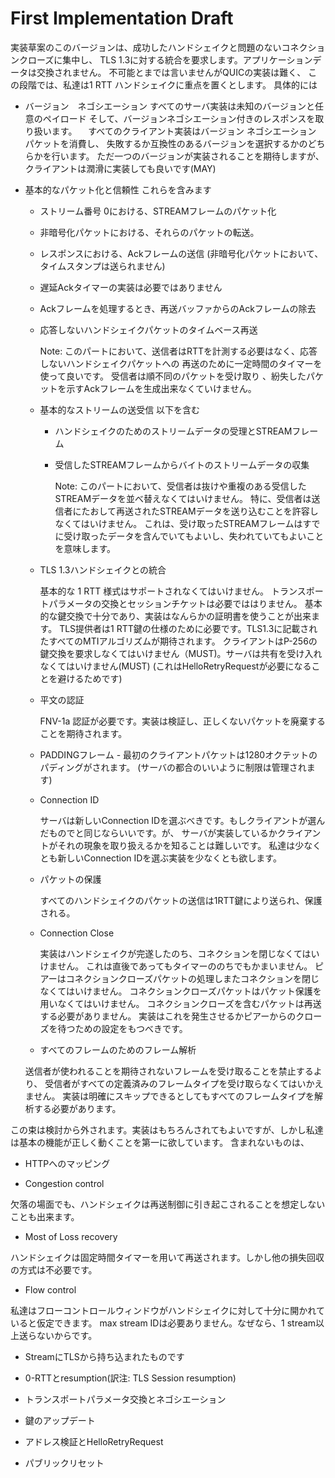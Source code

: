 # First Implementation Draft

実装草案のこのバージョンは、成功したハンドシェイクと問題のないコネクションクローズに集中し、
TLS 1.3に対する統合を要求します。アプリケーションデータは交換されません。
不可能とまでは言いませんがQUICの実装は難く、
この段階では、私達は1 RTT ハンドシェイクに重点を置くとします。
具体的には

- バージョン　ネゴシエーション
  すべてのサーバ実装は未知のバージョンと任意のペイロード
  そして、バージョンネゴシエーション付きのレスポンスを取り扱います。
  　すべてのクライアント実装はバージョン ネゴシエーション パケットを消費し、
  失敗するか互換性のあるバージョンを選択するかのどちらかを行います。
  ただ一つのバージョンが実装されることを期待しますが、クライアントは潤滑に実装しても良いです(MAY)

- 基本的なパケット化と信頼性
これらを含みます

  - ストリーム番号 0における、STREAMフレームのパケット化
   - 非暗号化パケットにおける、それらのパケットの転送。
   - レスポンスにおける、Ackフレームの送信 (非暗号化パケットにおいて、タイムスタンプは送られません)
  - 遅延Ackタイマーの実装は必要ではありません
  - Ackフレームを処理するとき、再送バッファからのAckフレームの除去
  - 応答しないハンドシェイクパケットのタイムベース再送


      Note:
      このパートにおいて、送信者はRTTを計測する必要はなく、応答しないハンドシェイクパケットへの
      再送のために一定時間のタイマーを使って良いです。
      受信者は順不同のパケットを受け取り 、紛失したパケットを示すAckフレームを生成出来なくていけません。

  - 基本的なストリームの送受信
    以下を含む

    -  ハンドシェイクのためのストリームデータの受理とSTREAMフレーム
    -  受信したSTREAMフレームからバイトのストリームデータの収集


        Note:
        このパートにおいて、受信者は抜けや重複のある受信したSTREAMデータを並べ替えなくてはいけません。
        特に、受信者は送信者にたおして再送されたSTREAMデータを送り込むことを許容しなくてはいけません。
        これは、受け取ったSTREAMフレームはすでに受け取ったデータを含んでいてもよいし、失われていてもよいことを意味します。

  - TLS 1.3ハンドシェイクとの統合

    基本的な 1 RTT 様式はサポートされなくてはいけません。
    トランスポートパラメータの交換とセッションチケットは必要でははりません。
    基本的な鍵交換で十分であり、実装はなんらかの証明書を使うことが出来ます。
    TLS提供者は1 RTT鍵の仕様のために必要です。TLS1.3に記載されたすべてのMTIアルゴリズムが期待されます。
    クライアントはP-256の鍵交換を要求しなくてはいけません（MUST)。サーバは共有を受け入れなくてはいけません(MUST)
    (これはHelloRetryRequestが必要になることを避けるためです)

  - 平文の認証

    FNV-1a 認証が必要です。実装は検証し、正しくないパケットを廃棄することを期待されます。

  -  PADDINGフレーム -
    最初のクライアントパケットは1280オクテットのパディングがされます。
    (サーバの都合のいいように制限は管理されます)

  - Connection ID

     サーバは新しいConnection IDを選ぶべきです。もしクライアントが選んだものでと同じならいいです。が、
     サーバが実装しているかクライアントがそれの現象を取り扱えるかを知ることは難しいです。
     私達は少なくとも新しいConnection IDを選ぶ実装を少なくとも欲します。

  - パケットの保護

    すべてのハンドシェイクのパケットの送信は1RTT鍵により送られ、保護される。

   - Connection Close

     実装はハンドシェイクが完遂したのち、コネクションを閉じなくてはいけません。
     これは直後であってもタイマーののちでもかまいません。
     ピアーはコネクションクローズパケットの処理しまたコネクションを閉じなくてはいけません。
     コネクションクローズパケットはパケット保護を用いなくてはいけません。
     コネクションクローズを含むパケットは再送する必要がありません。
     実装はこれを発生させるかピアーからのクローズを待つための設定をもつべきです。

    - すべてのフレームのためのフレーム解析

    送信者が使われることを期待されないフレームを受け取ることを禁止するより、
    受信者がすべての定義済みのフレームタイプを受け取らなくてはいかえません。
    実装は明確にスキップできるとしてもすべてのフレームタイプを解析する必要があります。

この束は検討から外されます。実装はもちろんされてもよいですが、しかし私達は基本の機能が正しく動くことを第一に欲しています。
含まれないものは、

- HTTPへのマッピング

- Congestion control

 欠落の場面でも、ハンドシェイクは再送制御に引き起こされることを想定しないことも出来ます。

- Most of Loss recovery

 ハンドシェイクは固定時間タイマーを用いて再送されます。しかし他の損失回収の方式は不必要です。

- Flow control

私達はフローコントロールウィンドウがハンドシェイクに対して十分に開かれていると仮定できます。
max stream IDは必要ありません。なぜなら、1 stream以上送らないからです。

- StreamにTLSから持ち込まれたものです

- 0-RTTとresumption(訳注: TLS Session resumption)

- トランスポートパラメータ交換とネゴシエーション

- 鍵のアップデート

- アドレス検証とHelloRetryRequest

- パブリックリセット
